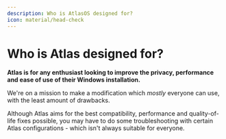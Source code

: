 ```yaml
---
description: Who is AtlasOS designed for?
icon: material/head-check
---
```


# Who is Atlas designed for?

**Atlas is for any enthusiast looking to improve the privacy, performance and ease of use of their Windows installation.**

We're on a mission to make a modification which *mostly* everyone can use, with the least amount of drawbacks.

Although Atlas aims for the best compatibility, performance and quality-of-life fixes possible, you may have to do some troubleshooting with certain Atlas configurations - which isn't always suitable for everyone.
